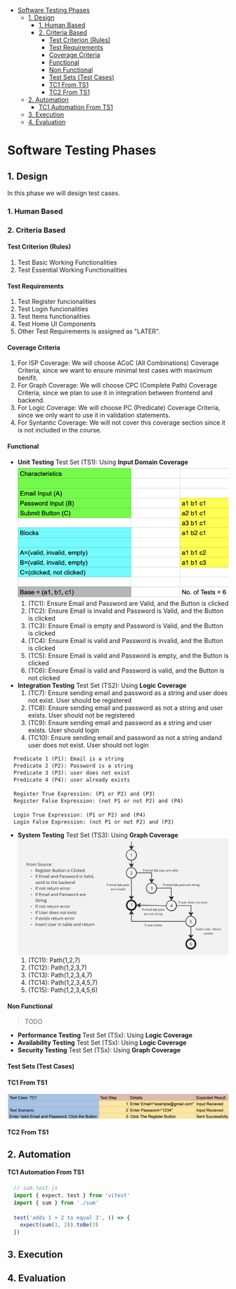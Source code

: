 
- [Software Testing Phases](#software-testing-phases)
  - [1. Design](#1-design)
    - [1. Human Based](#1-human-based)
    - [2. Criteria Based](#2-criteria-based)
      - [Test Criterion (Rules)](#test-criterion-rules)
      - [Test Requirements](#test-requirements)
      - [Coverage Criteria](#coverage-criteria)
      - [Functional](#functional)
      - [Non Functional](#non-functional)
      - [Test Sets (Test Cases)](#test-sets-test-cases)
      - [TC1 From TS1](#tc1-from-ts1)
      - [TC2 From TS1](#tc2-from-ts1)
  - [2. Automation](#2-automation)
      - [TC1 Automation From TS1](#tc1-automation-from-ts1)
  - [3. Execution](#3-execution)
  - [4. Evaluation](#4-evaluation)


# Software Testing Phases
## 1. Design
In this phase we will design test cases.
### 1. Human Based

### 2. Criteria Based
#### Test Criterion (Rules)
1. Test Basic Working Functionalities
2. Test Essential Working Functionalities

#### Test Requirements
1. Test Register funcionalities
2. Test Login funcionalities
3. Test Items functionalities
4. Test Home UI Components
5. Other Test Requirements is assigned as "LATER".

#### Coverage Criteria
1. For ISP Coverage: We will choose ACoC (All Combinations) Coverage Criteria, since we want to ensure minimal test cases with maximum benifit.
2. For Graph Coverage: We will choose CPC (Complete Path) Coverage Criteria, since we plan to use it in integration between frontend and backend.
3. For Logic Coverage: We will choose PC (Predicate) Coverage Criteria, since we only want to use it in validation statements.
4. For Syntantic Coverage: We will not cover this coverage section since it is not included in the course.

#### Functional
- **Unit Testing** Test Set (TS1): Using **Input Domain Coverage** 
![TS1 Image](../assets/testing/TS1.png)
    1. (TC1): Ensure Email and Password are Valid, and the Button is clicked
    2. (TC2): Ensure Email is invalid and Password is Valid, and the Button is clicked
    3. (TC3): Ensure Email is empty and Password is Valid, and the Button is clicked
    4. (TC4): Ensure Email is valid and Password is invalid, and the Button is clicked
    5. (TC5): Ensure Email is valid and Password is empty, and the Button is clicked
    6. (TC6): Ensure Email is valid and Password is valid, and the Button is not clicked
- **Integration Testing** Test Set (TS2): Using **Logic Coverage**
    1. (TC7): Ensure sending email and password as a string and user does not exist. User should be registered
    2. (TC8): Ensure sending email and password as not a string and user exists. User should not be registered
    3. (TC9): Ensure sending email and password as a string and user exists. User should login
    4. (TC10): Ensure sending email and password as not a string andand user does not exist. User should not login
```
  Predicate 1 (P1): Email is a string
  Predicate 2 (P2): Password is a string
  Predicate 3 (P3): user does not exist
  Predicate 4 (P4): user already exists

  Register True Expression: (P1 or P2) and (P3)
  Register False Expression: (not P1 or not P2) and (P4)

  Login True Expression: (P1 or P2) and (P4)
  Login False Expression: (not P1 or not P2) and (P3)
```
  
- **System Testing** Test Set (TS3): Using **Graph Coverage**
![TS3 Image](../assets/testing/TS3.png)
    1. (TC11): Path(1,2,7)
    2. (TC12): Path(1,2,3,7)
    3. (TC13): Path(1,2,3,4,7)
    4. (TC14): Path(1,2,3,4,5,7)
    5. (TC15): Path(1,2,3,4,5,6)
   
#### Non Functional

> TODO

- **Performance Testing** Test Set (TSx): Using **Logic Coverage**
- **Availability Testing** Test Set (TSx): Using **Logic Coverage**
- **Security Testing** Test Set (TSx): Using **Graph Coverage**

#### Test Sets (Test Cases)
#### TC1 From TS1
![TC1 Image](../assets/testing/TC1.png)
#### TC2 From TS1
       
## 2. Automation
#### TC1 Automation From TS1
```js
  // sum.test.js
  import { expect, test } from 'vitest'
  import { sum } from './sum'

  test('adds 1 + 2 to equal 3', () => {
    expect(sum(1, 2)).toBe(3)
  })
```
## 3. Execution
## 4. Evaluation





